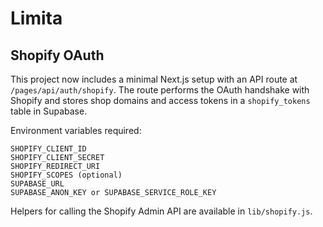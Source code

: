 # Limita

## Shopify OAuth

This project now includes a minimal Next.js setup with an API route at `/pages/api/auth/shopify`. The route performs the OAuth handshake with Shopify and stores shop domains and access tokens in a `shopify_tokens` table in Supabase.

Environment variables required:

```
SHOPIFY_CLIENT_ID
SHOPIFY_CLIENT_SECRET
SHOPIFY_REDIRECT_URI
SHOPIFY_SCOPES (optional)
SUPABASE_URL
SUPABASE_ANON_KEY or SUPABASE_SERVICE_ROLE_KEY
```

Helpers for calling the Shopify Admin API are available in `lib/shopify.js`.

